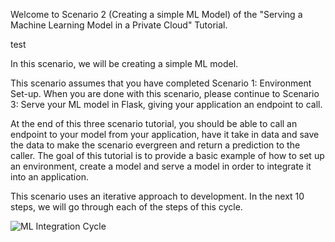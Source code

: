 Welcome to Scenario 2 (Creating a simple ML Model) of the "Serving a Machine Learning Model in a Private Cloud" Tutorial.

test

In this scenario, we will be creating a simple ML model.

This scenario assumes that you have completed Scenario 1:
Environment Set-up.  When you are done with this scenario, please continue to Scenario 3: Serve your ML model in Flask, giving your application an endpoint to call.

At the end of this three scenario tutorial, you should be able to call an endpoint to your model from your application, have it take in data and save the data to make the scenario evergreen and return a prediction to the caller. 
The goal of this tutorial is to provide a basic example of how to set up an environment, create a model and serve a model in order to integrate it into an application.  

This scenario uses an iterative approach to development.
In the next 10 steps, we will go through each of the steps of this cycle. 

![ML Integration Cycle](ml-cycle.png)

 




